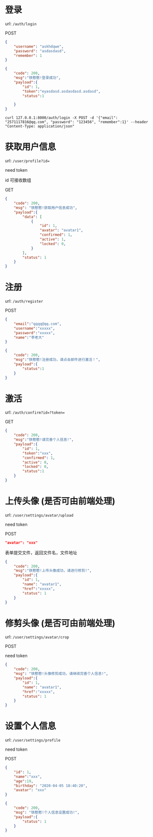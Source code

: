 # 登录

url: `/auth/login`

POST

```json
{
    "username": "askhdqwe",
    "password": "asdasdasd",
    "remember": 1
}
```

```json
{
    "code": 200,
    "msg":"铁憨憨!登录成功",
    "payload":{
        "id": 1,
        "token":"eyasdasd.asdasdasd.asdasd",
        "status":1

    }
}
```


`curl 127.0.0.1:8000/auth/login -X POST -d '{"email": "2571117816@qq.com", "password": "123456", "remember":1}' --header "Content-Type: application/json"`
# 获取用户信息

url: `/user/profile?id=`

need token

id 可接收数组

GET

```json
{
    "code": 200,
    "msg": "铁憨憨!获取用户信息成功",
    "payload":{
        "data": [
            {
                "id": 1,
                "avatar": "avatar1",
                "confirmed": 1,
                "active": 1,
                "locked": 0,
            }
        ],
        "status": 1
    }
}
```

# 注册

url: `/auth/register`

POST

```json
{
    "email":"qqqq@qq.com",
    "username":"xxxxx",
    "password":"xxxxx",
    "name":"李老大"
}
```

```json
{
    "code": 200,
    "msg":"铁憨憨!注册成功，请点击邮件进行激活！",
    "payload":{
        "status":1
    }
}
```

# 激活

url: `/auth/confirm?id=?token=`

GET
```json
{
    "code": 200,
    "msg":"铁憨憨!请完善个人信息!",
    "payload":{
        "id": 1,
        "token":"xxx",
        "confirmed": 1,
        "active": 0,
        "locked": 0,
        "status":1
    }
}
```

# 上传头像  (是否可由前端处理)
url: `/user/settings/avatar/upload`

need token

POST
```json
"avatar": "xxx"
```

表单提交文件，返回文件名，文件地址

```json
{
    "code": 200,
    "msg":"铁憨憨!上传头像成功，请进行修剪!",
    "payload":{
        "id": 1,
        "name": "avatar1",
        "href":"xxxxx",
        "status": 1
    }
}
```

# 修剪头像 (是否可由前端处理)
url: `/user/settings/avatar/crop`

POST

need token

```json
{
    "code": 200,
    "msg": "铁憨憨!头像修剪成功，请继续完善个人信息!",
    "payload":{
        "id": 1,
        "name": "avatar1",
        "href":"xxxxx",
        "status": 1
    }
}
```


# 设置个人信息
url: `/user/settings/profile`

need token

POST
```json
{
    "id": 1,
    "name":"xxx",
    "age":19,
    "birthday": "2020-04-05 18:40:20",
    "avatar": "xxx"
}
```

```json
{
    "code": 200,
    "msg": "铁憨憨!个人信息设置成功!",
    "payload":{
        "status": 1
    }
}
```
